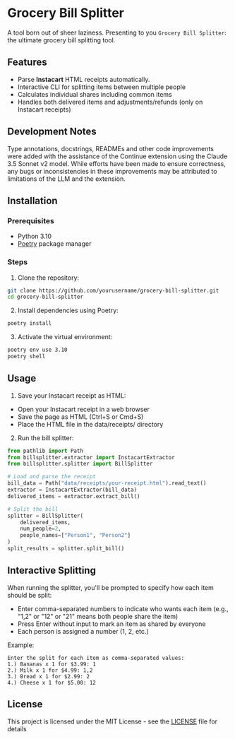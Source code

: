 # Grocery Bill Splitter

A tool born out of sheer laziness. Presenting to you `Grocery Bill Splitter`: the ultimate grocery bill splitting tool.

## Features

- Parse **Instacart** HTML receipts automatically.
- Interactive CLI for splitting items between multiple people
- Calculates individual shares including common items
- Handles both delivered items and adjustments/refunds (only on Instacart receipts)

## Development Notes

Type annotations, docstrings, READMEs and other code improvements were added with the assistance of the Continue extension using the Claude 3.5 Sonnet v2 model. While efforts have been made to ensure correctness, any bugs or inconsistencies in these improvements may be attributed to limitations of the LLM and the extension.

## Installation

### Prerequisites

- Python 3.10
- [Poetry](https://python-poetry.org/docs/#installation) package manager

### Steps

1. Clone the repository:

```bash
git clone https://github.com/yourusername/grocery-bill-splitter.git
cd grocery-bill-splitter
```

2. Install dependencies using Poetry:

```bash
poetry install
```

3. Activate the virtual environment:

```bash
poetry env use 3.10
poetry shell
```

## Usage

1. Save your Instacart receipt as HTML:

- Open your Instacart receipt in a web browser
- Save the page as HTML (Ctrl+S or Cmd+S)
- Place the HTML file in the data/receipts/ directory

2. Run the bill splitter:

```python
from pathlib import Path
from billsplitter.extractor import InstacartExtractor
from billsplitter.splitter import BillSplitter

# Load and parse the receipt
bill_data = Path("data/receipts/your-receipt.html").read_text()
extractor = InstacartExtractor(bill_data)
delivered_items = extractor.extract_bill()

# Split the bill
splitter = BillSplitter(
    delivered_items,
    num_people=2,
    people_names=["Person1", "Person2"]
)
split_results = splitter.split_bill()
```

## Interactive Splitting

When running the splitter, you'll be prompted to specify how each item should be split:

- Enter comma-separated numbers to indicate who wants each item (e.g., "1,2" or "12" or "21" means both people share the item)
- Press Enter without input to mark an item as shared by everyone
- Each person is assigned a number (1, 2, etc.)

Example:

```text
Enter the split for each item as comma-separated values:
1.) Bananas x 1 for $3.99: 1
2.) Milk x 1 for $4.99: 1,2
3.) Bread x 1 for $2.99: 2
4.) Cheese x 1 for $5.00: 12
```

## License

This project is licensed under the MIT License - see the [LICENSE](LICENSE) file for details
